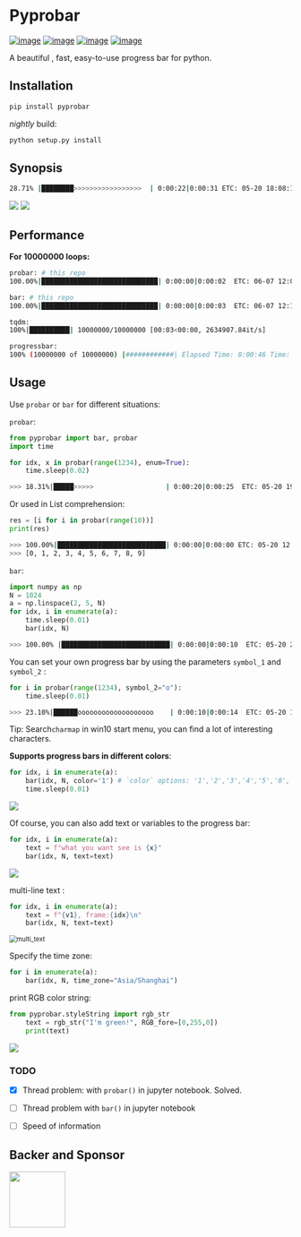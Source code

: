 # Pyprobar

[![image](https://img.shields.io/badge/Pypi-0.1.1.9-green.svg)](https://pypi.org/project/pyprobar)
[![image](https://img.shields.io/badge/python-3.6+-blue.svg)](https://www.python.org/)
[![image](https://img.shields.io/badge/license-MIT-blue.svg)](LICENSE)
[![image](https://img.shields.io/badge/author-K.y-orange.svg?style=flat-square&logo=appveyor)](https://github.com/beidongjiedeguang)




A beautiful , fast, easy-to-use  progress bar for python.


## Installation

```bash
pip install pyprobar
```

*nightly*  build:

```bash
python setup.py install
```


## Synopsis

```bash
28.71% |████████>>>>>>>>>>>>>>>>>  | 0:00:22|0:00:31 ETC: 05-20 18:08:15
```

<img src="picture/color=1.gif" />

<img src="picture/color=5.gif" />



## Performance

**For 10000000 loops:**

```bash
probar: # this repo
100.00%|█████████████████████████████| 0:00:00|0:00:02  ETC: 06-07 12:08:03

bar: # this repo
100.00%|█████████████████████████████| 0:00:00|0:00:03  ETC: 06-07 12:11:15

tqdm:
100%|██████████| 10000000/10000000 [00:03<00:00, 2634907.84it/s]

progressbar:
100% (10000000 of 10000000) |############| Elapsed Time: 0:00:46 Time:  0:00:46
```



## Usage

Use `probar` or `bar` for different situations:

`probar`:

  ```python
  from pyprobar import bar, probar
  import time
  
  for idx, x in probar(range(1234), enum=True): 
      time.sleep(0.02)
  ```
  ```bash
  >>> 18.31%|█████>>>>>                  | 0:00:20|0:00:25  ETC: 05-20 19:00:39
  ```
Or  used in  List comprehension:

```python
res = [i for i in probar(range(10))]
print(res)
```

```bash
>>> 100.00%|███████████████████████████| 0:00:00|0:00:00 ETC: 05-20 12:14:33
>>> [0, 1, 2, 3, 4, 5, 6, 7, 8, 9]
```



`bar`:

  ```python
  import numpy as np
  N = 1024
  a = np.linspace(2, 5, N)
  for idx, i in enumerate(a):
      time.sleep(0.01)
      bar(idx, N)
  ```
  ```bash
 >>> 100.00% |███████████████████████████| 0:00:00|0:00:10  ETC: 05-20 20:33:34 
  ```



You can set your own progress bar by using the parameters `symbol_1` and `symbol_2` :

```python
for i in probar(range(1234), symbol_2="o"):
    time.sleep(0.01)
```
```bash
>>> 23.10%|██████ooooooooooooooooooo    | 0:00:10|0:00:14  ETC: 05-20 17:29:57
```

Tip: Search`charmap`  in win10 start menu, you can find a lot of interesting characters.



**Supports progress bars in different colors**:

```python
for idx, i in enumerate(a):
    bar(idx, N, color='1') # `color` options: '1','2','3','4','5','0','update_random'
    time.sleep(0.01)
```

<img src="picture/color=1.gif" />



Of course, you can also add text or variables to the progress bar:

```python
for idx, i in enumerate(a):
    text = f"what you want see is {x}"
    bar(idx, N, text=text)
```

<img src=picture/text.gif />

multi-line text :

```python
for idx, i in enumerate(a):
    text = f"{v1}, frame:{idx}\n"
    bar(idx, N, text=text)
```

<img src="picture/multi_text.jpg" alt="multi_text" style="zoom:80%;" />

Specify the time zone:

```python
for i in enumerate(a):
    bar(idx, N, time_zone="Asia/Shanghai")
```



print RGB color string:

```python
from pyprobar.styleString import rgb_str
    text = rgb_str("I'm green!", RGB_fore=[0,255,0])
    print(text)
```

<img src=picture/rgb_str.jpg />



### TODO

- [x] Thread problem: with `probar()`  in jupyter notebook. Solved.
- [ ] Thread  problem with `bar()`  in jupyter notebook
- [ ] Speed of information


## Backer and Sponsor

<a href="https://www.jetbrains.com/?from=beidongjiedeguang/python-progress-bar" target="_blank">
<img src="https://github.com/beidongjiedeguang/python-progress-bar/blob/dev/picture/jetbrains.svg" width="100px" height="100px">
</a>
